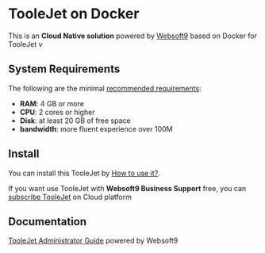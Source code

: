 # TooleJet on Docker  

This is an **Cloud Native solution** powered by [Websoft9](https://www.websoft9.com) based on Docker for TooleJet v

## System Requirements

The following are the minimal [recommended requirements](https://github.com/ToolJet/ToolJet):

* **RAM**: 4 GB or more
* **CPU**: 2 cores or higher
* **Disk**: at least 20 GB of free space
* **bandwidth**: more fluent experience over 100M  

## Install

You can install this TooleJet by [How to use it?](https://github.com/Websoft9/docker-library#how-to-use-it).   

If you want use TooleJet with **Websoft9 Business Support** free, you can [subscribe TooleJet](https://www.websoft9.com/apps) on Cloud platform

## Documentation

[TooleJet Administrator Guide](https://support.websoft9.com/docs/tooljet) powered by Websoft9
